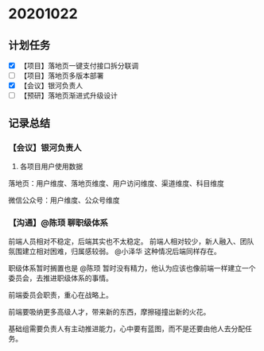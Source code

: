 # 20201022

## 计划任务

- [x] 【项目】落地页一键支付接口拆分联调
- [ ] 【项目】落地页多版本部署
- [x] 【会议】银河负责人
- [ ] 【预研】落地页渐进式升级设计

## 记录总结

### 【会议】银河负责人

1. 各项目用户使用数据

落地页：用户维度、落地页维度、用户访问维度、渠道维度、科目维度

微信公众号：用户维度、公众号维度

### 【沟通】@陈顼 聊职级体系

前端人员相对不稳定，后端其实也不太稳定。
前端人相对较少，新人融入、团队氛围建立相对困难，归属感较弱。
@小泽华 这种情况后端同样存在。

职级体系暂时搁置也是 @陈顼 暂时没有精力，他认为应该也像前端一样建立一个委员会，去推进职级体系的事情。

前端委员会职责，重心在战略上。

前端要吸纳更多高级人才，带来新的东西，摩擦碰撞出新的火花。

基础组需要负责人有主动推进能力，心中要有蓝图，而不是还要由他人去分配任务。

